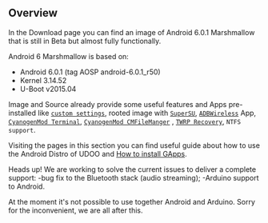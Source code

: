 ## Overview

In the Download page you can find an image of Android 6.0.1 Marshmallow that is still in Beta but almost fully functionally.

Android 6 Marshmallow is based on:

 * Android 6.0.1 (tag AOSP android-6.0.1_r50)
 * Kernel 3.14.52
 * U-Boot v2015.04

Image and Source already provide some useful features and Apps pre-installed like [`custom settings`](https://www.udoo.org/docs-neo/Cookbook_Android/UDOO_Android_Settings.html), rooted image with [`SuperSU`](http://forum.xda-developers.com/showthread.php?t=1538053), [`ADBWireless`](https://play.google.com/store/apps/details?id=siir.es.adbWireless&referrer=utm_source%3Dandroidcentral%26utm_medium%3Dblog%26utm_campaign%3Dbloglink) App, [`CyanogenMod Terminal`](https://github.com/CyanogenMod/android_packages_apps_Terminal),  [`CyanogenMod CMFileManger`](https://github.com/CyanogenMod/android_packages_apps_CMFileManager) , [`TWRP Recovery`](https://twrp.me/), `NTFS support`.

Visiting the pages in this section you can find useful guide about how to use the Android Distro of UDOO and [How to install GApps](https://www.udoo.org/docs-neo/Cookbook_Android/How_To_Install_Gapps_On_UDOO_Running_Android.html).

<span class="label label-warning">Heads up!</span> We are working to solve the current issues to deliver a complete support:
-bug fix to the Bluetooth stack (audio streaming);
-Arduino support to Android.

At the moment it's not possible to use together Android and Arduino.
Sorry for the inconvenient, we are all after this.
